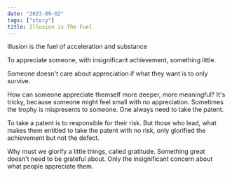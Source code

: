 ```yaml
---
date: "2023-09-02"
tags: ["story"]
title: Illusion is The Fuel
---
```


Illusion is the fuel of acceleration and substance 

To appreciate someone, with insignificant achievement, something little. 

Someone doesn't care about appreciation if what they want is to only survive.

How can someone appreciate themself more deeper, more meaningful? It's tricky, because someone might feel small with no appreciation. Sometimes the trophy is mispresents to someone. One always need to take the patent. 

To take a patent is to responsible for their risk. But those who lead, what makes them entitled to take the patent with no risk, only glorified the achievement but not the defect. 

Why must we glorify a little things, called gratitude. Something great doesn't need to be grateful about. Only the insignificant concern about what people appreciate them. 